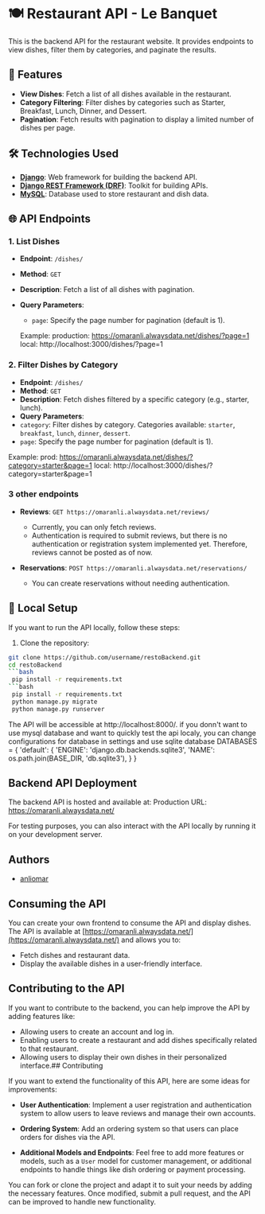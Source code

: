 # 🍽️ Restaurant API - Le Banquet

This is the backend API for the restaurant website. It provides endpoints to view dishes, filter them by categories, and paginate the results.

## 🚀 Features

- **View Dishes**: Fetch a list of all dishes available in the restaurant.
- **Category Filtering**: Filter dishes by categories such as Starter, Breakfast, Lunch, Dinner, and Dessert.
- **Pagination**: Fetch results with pagination to display a limited number of dishes per page.

## 🛠️ Technologies Used

- **[Django](https://www.djangoproject.com/)**: Web framework for building the backend API.
- **[Django REST Framework (DRF)](https://www.django-rest-framework.org/)**: Toolkit for building APIs.
- **[MySQL](https://www.mysql.com/)**: Database used to store restaurant and dish data.

## 🌐 API Endpoints

### 1. **List Dishes**
- **Endpoint**: `/dishes/`
- **Method**: `GET`
- **Description**: Fetch a list of all dishes with pagination.
- **Query Parameters**:
  - `page`: Specify the page number for pagination (default is 1).
  
  Example:
production: https://omaranli.alwaysdata.net/dishes/?page=1
local: http://localhost:3000/dishes/?page=1

### 2. **Filter Dishes by Category**
- **Endpoint**: `/dishes/`
- **Method**: `GET`
- **Description**: Fetch dishes filtered by a specific category (e.g., starter, lunch).
- **Query Parameters**:
- `category`: Filter dishes by category. Categories available: `starter`, `breakfast`, `lunch`, `dinner`, `dessert`.
- `page`: Specify the page number for pagination (default is 1).

Example:
prod: https://omaranli.alwaysdata.net/dishes/?category=starter&page=1
local: http://localhost:3000/dishes/?category=starter&page=1

### 3 other endpoints
- **Reviews**: `GET https://omaranli.alwaysdata.net/reviews/`
    - Currently, you can only fetch reviews.
    - Authentication is required to submit reviews, but there is no authentication or registration system implemented yet. Therefore, reviews cannot be posted as of now.

- **Reservations**: `POST https://omaranli.alwaysdata.net/reservations/`
    - You can create reservations without needing authentication.


## 🔧 Local Setup

If you want to run the API locally, follow these steps:

1. Clone the repository:
 ```bash
 git clone https://github.com/username/restoBackend.git
 cd restoBackend
```bash
  pip install -r requirements.txt
```bash
  pip install -r requirements.txt
  python manage.py migrate
  python manage.py runserver
````
The API will be accessible at http://localhost:8000/.
if you donn't want to use mysql database and want to quickly test the api localy, you can change configurations for database in settings and use sqlite database
DATABASES = {
    'default': {
        'ENGINE': 'django.db.backends.sqlite3',
        'NAME': os.path.join(BASE_DIR, 'db.sqlite3'),
    }
}

## Backend API Deployment
The backend API is hosted and available at:
Production URL: https://omaranli.alwaysdata.net/

For testing purposes, you can also interact with the API locally by running it on your development server.

## Authors
- [anliomar](https://github.com/anliomar-dev)


## Consuming the API
You can create your own frontend to consume the API and display dishes. The API is available at [https://omaranli.alwaysdata.net/](https://omaranli.alwaysdata.net/) and allows you to:
- Fetch dishes and restaurant data.
- Display the available dishes in a user-friendly interface.

## Contributing to the API
If you want to contribute to the backend, you can help improve the API by adding features like:
- Allowing users to create an account and log in.
- Enabling users to create a restaurant and add dishes specifically related to that restaurant.
- Allowing users to display their own dishes in their personalized interface.## Contributing

If you want to extend the functionality of this API, here are some ideas for improvements:

- **User Authentication**: Implement a user registration and authentication system to allow users to leave reviews and manage their own accounts.
  
- **Ordering System**: Add an ordering system so that users can place orders for dishes via the API.

- **Additional Models and Endpoints**: Feel free to add more features or models, such as a `User` model for customer management, or additional endpoints to handle things like dish ordering or payment processing.

You can fork or clone the project and adapt it to suit your needs by adding the necessary features. Once modified, submit a pull request, and the API can be improved to handle new functionality.
